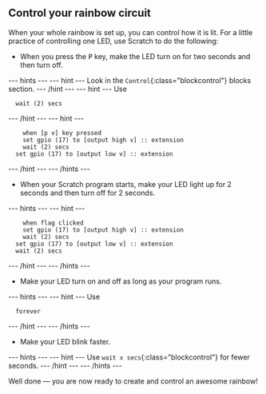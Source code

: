 ## Control your rainbow circuit

When your whole rainbow is set up, you can control how it is lit. For a little practice of controlling one LED, use Scratch to do the following:

+ When you press the <kbd>P</kbd> key, make the LED turn on for two seconds and then turn off.

\--- hints \--- \--- hint \--- Look in the `Control`{:class="blockcontrol"} blocks section. \--- /hint \--- \--- hint \--- Use

```blocks
  wait (2) secs
```

\--- /hint \--- \--- hint \---

```blocks
    when [p v] key pressed
    set gpio (17) to [output high v] :: extension
    wait (2) secs
  set gpio (17) to [output low v] :: extension
```

\--- /hint \--- \--- /hints \---

+ When your Scratch program starts, make your LED light up for 2 seconds and then turn off for 2 seconds.

\--- hints \--- \--- hint \---

```blocks
    when flag clicked
    set gpio (17) to [output high v] :: extension
    wait (2) secs
  set gpio (17) to [output low v] :: extension
  wait (2) secs
```

\--- /hint \--- \--- /hints \---

+ Make your LED turn on and off as long as your program runs.

\--- hints \--- \--- hint \--- Use

```blocks
  forever
```

\--- /hint \--- \--- /hints \---

+ Make your LED blink faster.

\--- hints \--- \--- hint \--- Use `wait x secs`{:class="blockcontrol"} for fewer seconds. \--- /hint \--- \--- /hints \---

Well done — you are now ready to create and control an awesome rainbow!